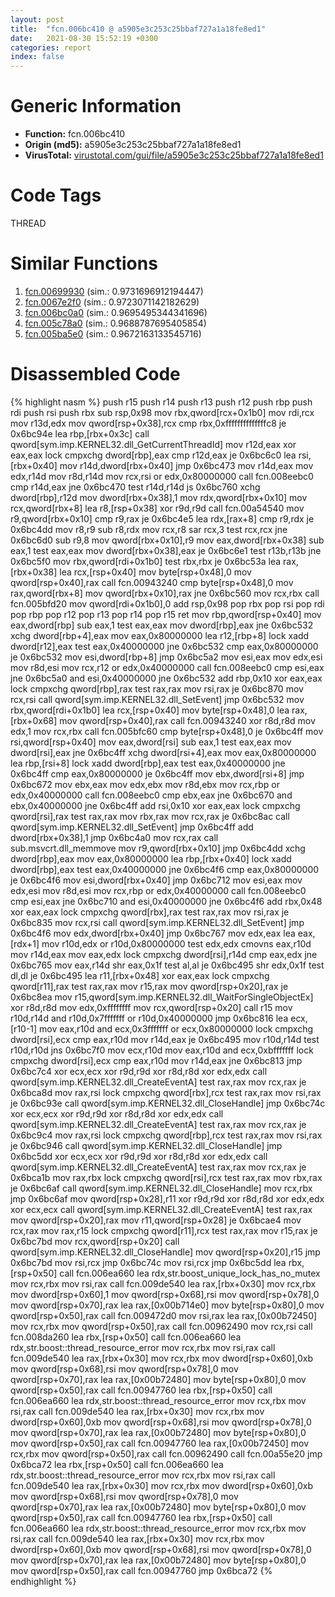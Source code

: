 ```yaml
---
layout: post
title:  "fcn.006bc410 @ a5905e3c253c25bbaf727a1a18fe8ed1"
date:   2021-08-30 15:52:19 +0300
categories: report
index: false
---
```


# Generic Information
- **Function:** fcn.006bc410
- **Origin (md5):** a5905e3c253c25bbaf727a1a18fe8ed1
- **VirusTotal:** [virustotal.com/gui/file/a5905e3c253c25bbaf727a1a18fe8ed1][virustotal_ref]

# Code Tags
<span class="tag" id="THREAD">THREAD</span>


# Similar Functions

1. [fcn.00699930][similar_1_ref] (sim.: 0.9731696912194447)
2. [fcn.0067e2f0][similar_2_ref] (sim.: 0.9723071142182629)
3. [fcn.006bc0a0][similar_3_ref] (sim.: 0.9695495344341696)
4. [fcn.005c78a0][similar_4_ref] (sim.: 0.9688787695405854)
5. [fcn.005ba5e0][similar_5_ref] (sim.: 0.9672163133545716)


# Disassembled Code

{% highlight nasm %}
push r15
push r14
push r13
push r12
push rbp
push rdi
push rsi
push rbx
sub rsp,0x98
mov rbx,qword[rcx+0x1b0]
mov rdi,rcx
mov r13d,edx
mov qword[rsp+0x38],rcx
cmp rbx,0xffffffffffffffc8
je 0x6bc94e
lea rbp,[rbx+0x3c]
call qword[sym.imp.KERNEL32.dll_GetCurrentThreadId]
mov r12d,eax
xor eax,eax
lock cmpxchg dword[rbp],eax
cmp r12d,eax
je 0x6bc6c0
lea rsi,[rbx+0x40]
mov r14d,dword[rbx+0x40]
jmp 0x6bc473
mov r14d,eax
mov edx,r14d
mov r8d,r14d
mov rcx,rsi
or edx,0x80000000
call fcn.008eebc0
cmp r14d,eax
jne 0x6bc470
test r14d,r14d
js 0x6bc760
xchg dword[rbp],r12d
mov dword[rbx+0x38],1
mov rdx,qword[rbx+0x10]
mov rcx,qword[rbx+8]
lea r8,[rsp+0x38]
xor r9d,r9d
call fcn.00a54540
mov r9,qword[rbx+0x10]
cmp r9,rax
je 0x6bc4e5
lea rdx,[rax+8]
cmp r9,rdx
je 0x6bc4dd
mov r8,r9
sub r8,rdx
mov rcx,r8
sar rcx,3
test rcx,rcx
jne 0x6bc6d0
sub r9,8
mov qword[rbx+0x10],r9
mov eax,dword[rbx+0x38]
sub eax,1
test eax,eax
mov dword[rbx+0x38],eax
je 0x6bc6e1
test r13b,r13b
jne 0x6bc5f0
mov rbx,qword[rdi+0x1b0]
test rbx,rbx
je 0x6bc53a
lea rax,[rbx+0x38]
lea rcx,[rsp+0x40]
mov byte[rsp+0x48],0
mov qword[rsp+0x40],rax
call fcn.00943240
cmp byte[rsp+0x48],0
mov rax,qword[rbx+8]
mov qword[rbx+0x10],rax
jne 0x6bc560
mov rcx,rbx
call fcn.005bfd20
mov qword[rdi+0x1b0],0
add rsp,0x98
pop rbx
pop rsi
pop rdi
pop rbp
pop r12
pop r13
pop r14
pop r15
ret
mov rbp,qword[rsp+0x40]
mov eax,dword[rbp]
sub eax,1
test eax,eax
mov dword[rbp],eax
jne 0x6bc532
xchg dword[rbp+4],eax
mov eax,0x80000000
lea r12,[rbp+8]
lock xadd dword[r12],eax
test eax,0x40000000
jne 0x6bc532
cmp eax,0x80000000
je 0x6bc532
mov esi,dword[rbp+8]
jmp 0x6bc5a2
mov esi,eax
mov edx,esi
mov r8d,esi
mov rcx,r12
or edx,0x40000000
call fcn.008eebc0
cmp esi,eax
jne 0x6bc5a0
and esi,0x40000000
jne 0x6bc532
add rbp,0x10
xor eax,eax
lock cmpxchg qword[rbp],rax
test rax,rax
mov rsi,rax
je 0x6bc870
mov rcx,rsi
call qword[sym.imp.KERNEL32.dll_SetEvent]
jmp 0x6bc532
mov rbx,qword[rdi+0x1b0]
lea rcx,[rsp+0x40]
mov byte[rsp+0x48],0
lea rax,[rbx+0x68]
mov qword[rsp+0x40],rax
call fcn.00943240
xor r8d,r8d
mov edx,1
mov rcx,rbx
call fcn.005bfc60
cmp byte[rsp+0x48],0
je 0x6bc4ff
mov rsi,qword[rsp+0x40]
mov eax,dword[rsi]
sub eax,1
test eax,eax
mov dword[rsi],eax
jne 0x6bc4ff
xchg dword[rsi+4],eax
mov eax,0x80000000
lea rbp,[rsi+8]
lock xadd dword[rbp],eax
test eax,0x40000000
jne 0x6bc4ff
cmp eax,0x80000000
je 0x6bc4ff
mov ebx,dword[rsi+8]
jmp 0x6bc672
mov ebx,eax
mov edx,ebx
mov r8d,ebx
mov rcx,rbp
or edx,0x40000000
call fcn.008eebc0
cmp ebx,eax
jne 0x6bc670
and ebx,0x40000000
jne 0x6bc4ff
add rsi,0x10
xor eax,eax
lock cmpxchg qword[rsi],rax
test rax,rax
mov rbx,rax
mov rcx,rax
je 0x6bc8ac
call qword[sym.imp.KERNEL32.dll_SetEvent]
jmp 0x6bc4ff
add dword[rbx+0x38],1
jmp 0x6bc4a0
mov rcx,rax
call sub.msvcrt.dll_memmove
mov r9,qword[rbx+0x10]
jmp 0x6bc4dd
xchg dword[rbp],eax
mov eax,0x80000000
lea rbp,[rbx+0x40]
lock xadd dword[rbp],eax
test eax,0x40000000
jne 0x6bc4f6
cmp eax,0x80000000
je 0x6bc4f6
mov esi,dword[rbx+0x40]
jmp 0x6bc712
mov esi,eax
mov edx,esi
mov r8d,esi
mov rcx,rbp
or edx,0x40000000
call fcn.008eebc0
cmp esi,eax
jne 0x6bc710
and esi,0x40000000
jne 0x6bc4f6
add rbx,0x48
xor eax,eax
lock cmpxchg qword[rbx],rax
test rax,rax
mov rsi,rax
je 0x6bc835
mov rcx,rsi
call qword[sym.imp.KERNEL32.dll_SetEvent]
jmp 0x6bc4f6
mov edx,dword[rbx+0x40]
jmp 0x6bc767
mov edx,eax
lea eax,[rdx+1]
mov r10d,edx
or r10d,0x80000000
test edx,edx
cmovns eax,r10d
mov r14d,eax
mov eax,edx
lock cmpxchg dword[rsi],r14d
cmp eax,edx
jne 0x6bc765
mov eax,r14d
shr eax,0x1f
test al,al
je 0x6bc495
shr edx,0x1f
test dl,dl
je 0x6bc495
lea r11,[rbx+0x48]
xor eax,eax
lock cmpxchg qword[r11],rax
test rax,rax
mov r15,rax
mov qword[rsp+0x20],rax
je 0x6bc8ea
mov r15,qword[sym.imp.KERNEL32.dll_WaitForSingleObjectEx]
xor r8d,r8d
mov edx,0xffffffff
mov rcx,qword[rsp+0x20]
call r15
mov r10d,r14d
and r10d,0x7fffffff
or r10d,0x40000000
jmp 0x6bc816
lea ecx,[r10-1]
mov eax,r10d
and ecx,0x3fffffff
or ecx,0x80000000
lock cmpxchg dword[rsi],ecx
cmp eax,r10d
mov r14d,eax
je 0x6bc495
mov r10d,r14d
test r10d,r10d
jns 0x6bc7f0
mov ecx,r10d
mov eax,r10d
and ecx,0xbfffffff
lock cmpxchg dword[rsi],ecx
cmp eax,r10d
mov r14d,eax
jne 0x6bc813
jmp 0x6bc7c4
xor ecx,ecx
xor r9d,r9d
xor r8d,r8d
xor edx,edx
call qword[sym.imp.KERNEL32.dll_CreateEventA]
test rax,rax
mov rcx,rax
je 0x6bca8d
mov rax,rsi
lock cmpxchg qword[rbx],rcx
test rax,rax
mov rsi,rax
je 0x6bc93e
call qword[sym.imp.KERNEL32.dll_CloseHandle]
jmp 0x6bc74c
xor ecx,ecx
xor r9d,r9d
xor r8d,r8d
xor edx,edx
call qword[sym.imp.KERNEL32.dll_CreateEventA]
test rax,rax
mov rcx,rax
je 0x6bc9c4
mov rax,rsi
lock cmpxchg qword[rbp],rcx
test rax,rax
mov rsi,rax
je 0x6bc946
call qword[sym.imp.KERNEL32.dll_CloseHandle]
jmp 0x6bc5dd
xor ecx,ecx
xor r9d,r9d
xor r8d,r8d
xor edx,edx
call qword[sym.imp.KERNEL32.dll_CreateEventA]
test rax,rax
mov rcx,rax
je 0x6bca1b
mov rax,rbx
lock cmpxchg qword[rsi],rcx
test rax,rax
mov rbx,rax
je 0x6bc6af
call qword[sym.imp.KERNEL32.dll_CloseHandle]
mov rcx,rbx
jmp 0x6bc6af
mov qword[rsp+0x28],r11
xor r9d,r9d
xor r8d,r8d
xor edx,edx
xor ecx,ecx
call qword[sym.imp.KERNEL32.dll_CreateEventA]
test rax,rax
mov qword[rsp+0x20],rax
mov r11,qword[rsp+0x28]
je 0x6bcae4
mov rcx,rax
mov rax,r15
lock cmpxchg qword[r11],rcx
test rax,rax
mov r15,rax
je 0x6bc7bd
mov rcx,qword[rsp+0x20]
call qword[sym.imp.KERNEL32.dll_CloseHandle]
mov qword[rsp+0x20],r15
jmp 0x6bc7bd
mov rsi,rcx
jmp 0x6bc74c
mov rsi,rcx
jmp 0x6bc5dd
lea rbx,[rsp+0x50]
call fcn.006ea660
lea rdx,str.boost_unique_lock_has_no_mutex
mov rcx,rbx
mov rsi,rax
call fcn.009de540
lea rax,[rbx+0x30]
mov rcx,rbx
mov dword[rsp+0x60],1
mov qword[rsp+0x68],rsi
mov qword[rsp+0x78],0
mov qword[rsp+0x70],rax
lea rax,[0x00b714e0]
mov byte[rsp+0x80],0
mov qword[rsp+0x50],rax
call fcn.009472d0
mov rsi,rax
lea rax,[0x00b72450]
mov rcx,rbx
mov qword[rsp+0x50],rax
call fcn.00962490
mov rcx,rsi
call fcn.008da260
lea rbx,[rsp+0x50]
call fcn.006ea660
lea rdx,str.boost::thread_resource_error
mov rcx,rbx
mov rsi,rax
call fcn.009de540
lea rax,[rbx+0x30]
mov rcx,rbx
mov dword[rsp+0x60],0xb
mov qword[rsp+0x68],rsi
mov qword[rsp+0x78],0
mov qword[rsp+0x70],rax
lea rax,[0x00b72480]
mov byte[rsp+0x80],0
mov qword[rsp+0x50],rax
call fcn.00947760
lea rbx,[rsp+0x50]
call fcn.006ea660
lea rdx,str.boost::thread_resource_error
mov rcx,rbx
mov rsi,rax
call fcn.009de540
lea rax,[rbx+0x30]
mov rcx,rbx
mov dword[rsp+0x60],0xb
mov qword[rsp+0x68],rsi
mov qword[rsp+0x78],0
mov qword[rsp+0x70],rax
lea rax,[0x00b72480]
mov byte[rsp+0x80],0
mov qword[rsp+0x50],rax
call fcn.00947760
lea rax,[0x00b72450]
mov rcx,rbx
mov qword[rsp+0x50],rax
call fcn.00962490
call fcn.00a55e20
jmp 0x6bca72
lea rbx,[rsp+0x50]
call fcn.006ea660
lea rdx,str.boost::thread_resource_error
mov rcx,rbx
mov rsi,rax
call fcn.009de540
lea rax,[rbx+0x30]
mov rcx,rbx
mov dword[rsp+0x60],0xb
mov qword[rsp+0x68],rsi
mov qword[rsp+0x78],0
mov qword[rsp+0x70],rax
lea rax,[0x00b72480]
mov byte[rsp+0x80],0
mov qword[rsp+0x50],rax
call fcn.00947760
lea rbx,[rsp+0x50]
call fcn.006ea660
lea rdx,str.boost::thread_resource_error
mov rcx,rbx
mov rsi,rax
call fcn.009de540
lea rax,[rbx+0x30]
mov rcx,rbx
mov dword[rsp+0x60],0xb
mov qword[rsp+0x68],rsi
mov qword[rsp+0x78],0
mov qword[rsp+0x70],rax
lea rax,[0x00b72480]
mov byte[rsp+0x80],0
mov qword[rsp+0x50],rax
call fcn.00947760
jmp 0x6bca72
{% endhighlight %}


[similar_1_ref]: /report/fcn.00699930@a5905e3c253c25bbaf727a1a18fe8ed1
[similar_2_ref]: /report/fcn.0067e2f0@a5905e3c253c25bbaf727a1a18fe8ed1
[similar_3_ref]: /report/fcn.006bc0a0@a5905e3c253c25bbaf727a1a18fe8ed1
[similar_4_ref]: /report/fcn.005c78a0@a5905e3c253c25bbaf727a1a18fe8ed1
[similar_5_ref]: /report/fcn.005ba5e0@a5905e3c253c25bbaf727a1a18fe8ed1
[virustotal_ref]: https://www.virustotal.com/gui/file/a5905e3c253c25bbaf727a1a18fe8ed1